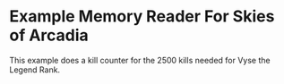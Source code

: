 # Example Memory Reader For Skies of Arcadia
This example does a kill counter for the 2500 kills needed for Vyse the Legend Rank.
